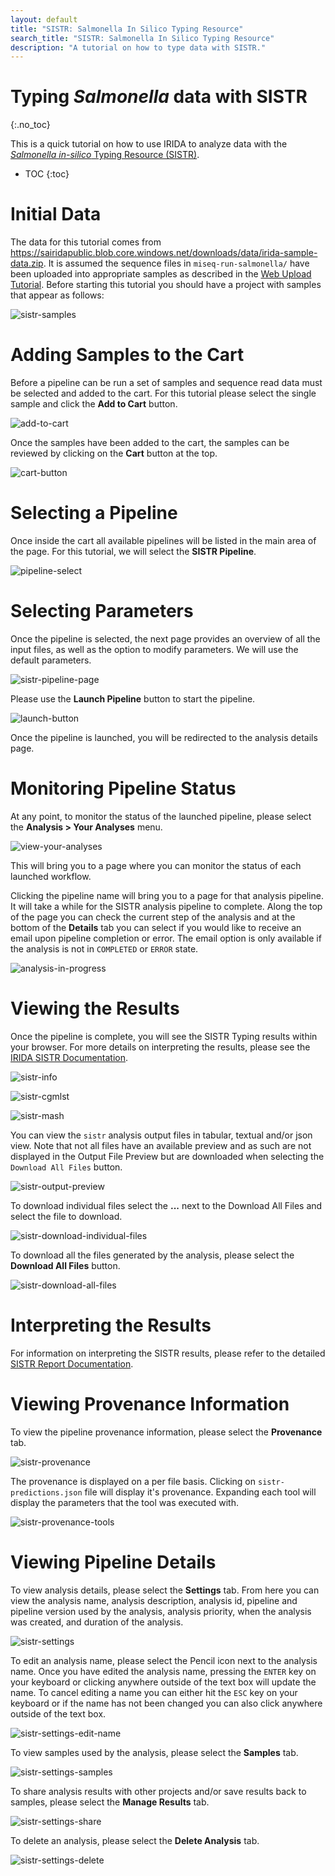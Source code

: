 ```yaml
---
layout: default
title: "SISTR: Salmonella In Silico Typing Resource"
search_title: "SISTR: Salmonella In Silico Typing Resource"
description: "A tutorial on how to type data with SISTR."
---
```


Typing *Salmonella* data with SISTR
===================================
{:.no_toc}

This is a quick tutorial on how to use IRIDA to analyze data with the [*Salmonella in-silico* Typing Resource (SISTR)][sistr-web].

* TOC
{:toc}

Initial Data
============

The data for this tutorial comes from <https://sairidapublic.blob.core.windows.net/downloads/data/irida-sample-data.zip>. It is assumed the sequence files in `miseq-run-salmonella/` have been uploaded into appropriate samples as described in the [Web Upload Tutorial][]. Before starting this tutorial you should have a project with samples that appear as follows:

![sistr-samples]

Adding Samples to the Cart
==========================

Before a pipeline can be run a set of samples and sequence read data must be selected and added to the cart. For this tutorial please select the single sample and click the **Add to Cart** button.

![add-to-cart]

Once the samples have been added to the cart, the samples can be reviewed by clicking on the **Cart** button at the top.

![cart-button]

Selecting a Pipeline
====================

Once inside the cart all available pipelines will be listed in the main area of the page. For this tutorial, we will select the **SISTR Pipeline**.

![pipeline-select]

Selecting Parameters
====================

Once the pipeline is selected, the next page provides an overview of all the input files, as well as the option to modify parameters. We will use the default parameters.

![sistr-pipeline-page]

Please use the **Launch Pipeline** button to start the pipeline.

![launch-button]

Once the pipeline is launched, you will be redirected to the analysis details page.

Monitoring Pipeline Status
==========================

At any point, to monitor the status of the launched pipeline, please select the **Analysis > Your Analyses** menu.

![view-your-analyses]

This will bring you to a page where you can monitor the status of each launched workflow.

Clicking the pipeline name will bring you to a page for that analysis pipeline. It will take a while for the SISTR analysis pipeline to complete. Along the top of the page you can check the current step of the analysis and at the bottom of the **Details** tab you can select if you would like to receive an email upon pipeline completion or error. The email option is only available if the analysis is not in `COMPLETED` or `ERROR` state.

![analysis-in-progress]

Viewing the Results
===================

Once the pipeline is complete, you will see the SISTR Typing results within your browser. For more details on interpreting the results, please see the [IRIDA SISTR Documentation][].

![sistr-info]

![sistr-cgmlst]

![sistr-mash]

You can view the `sistr` analysis output files in tabular, textual and/or json view. Note that not all files have an available preview and as such are not displayed in the Output File Preview but are downloaded when selecting the `Download All Files` button.

![sistr-output-preview]

To download individual files select the **...** next to the Download All Files and select the file to download.

![sistr-download-individual-files][]

To download all the files generated by the analysis, please select the **Download All Files** button.

![sistr-download-all-files][]


Interpreting the Results
========================

For information on interpreting the SISTR results, please refer to the detailed [SISTR Report Documentation][].

Viewing Provenance Information
==============================

To view the pipeline provenance information, please select the **Provenance** tab.

![sistr-provenance]

The provenance is displayed on a per file basis. Clicking on `sistr-predictions.json` file will display it's provenance. Expanding each tool will display the parameters that the tool was executed with.

![sistr-provenance-tools]


Viewing Pipeline Details
========================

To view analysis details, please select the **Settings** tab. From here you can view the analysis name, analysis description, analysis id, pipeline and pipeline version used by the analysis, analysis priority, when the analysis was created, and duration of the analysis.

![sistr-settings]

To edit an analysis name, please select the Pencil icon next to the analysis name. Once you have edited the analysis name, pressing the `ENTER` key on your keyboard or clicking anywhere outside of the text box will update the name. To cancel editing a name you can either hit the `ESC` key on your keyboard or if the name has not been changed you can also click anywhere outside of the text box.

![sistr-settings-edit-name]

To view samples used by the analysis, please select the **Samples** tab.

![sistr-settings-samples]

To share analysis results with other projects and/or save results back to samples, please select the **Manage Results** tab.

![sistr-settings-share]

To delete an analysis, please select the **Delete Analysis** tab.

![sistr-settings-delete]


[add-to-cart]: images/add-to-cart.png
[analysis-in-progress]: images/analysis-in-progress.png
[cart-button]: images/cart-button.png
[IRIDA SISTR Documentation]: ../../user/sistr/
[launch-button]: ../../../images/tutorials/common/pipelines/ready-to-launch-button.png
[monitor-analyses]: images/monitor-analyses.png
[pipeline-launched]: images/pipeline-launched.png
[pipeline-select]: images/pipeline-select.png
[sistr-info]: images/sistr-info.png
[sistr-cgmlst]: images/sistr-cgmlst.png
[sistr-download-all-files]: images/sistr-download-all-files.png
[sistr-download-individual-files]: images/sistr-download-individual-files.png
[sistr-mash]: images/sistr-mash.png
[sistr-output-preview]: images/sistr-output-preview.png
[sistr-pipeline-page]: images/sistr-pipeline-page.png
[sistr-provenance]: images/sistr-provenance.png
[sistr-provenance-tools]: images/sistr-provenance-tools.png
[sistr-samples]: images/sistr-samples.png
[sistr-serovar-predictions]: images/sistr-serovar-predictions.png
[sistr-settings]: images/sistr-settings.png
[sistr-settings-delete]: images/sistr-settings-delete.png
[sistr-settings-edit-name]: images/sistr-settings-edit-name.png
[sistr-settings-samples]: images/sistr-settings-samples.png
[sistr-settings-share]: images/sistr-settings-share.png
[sistr-web]: https://lfz.corefacility.ca/sistr-app/
[SISTR Report Documentation]: ../../user/sistr/#report
[view-your-analyses]: images/view-your-analyses.png
[Web Upload Tutorial]: ../web-upload/